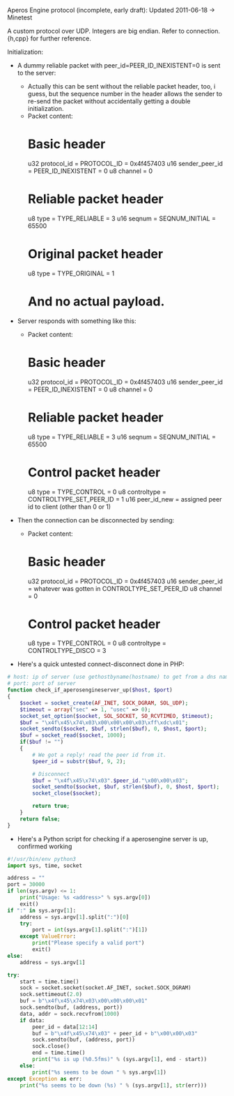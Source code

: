 Aperos Engine protocol (incomplete, early draft):
Updated 2011-06-18 -> Minetest

A custom protocol over UDP.
Integers are big endian.
Refer to connection.{h,cpp} for further reference.

Initialization:
- A dummy reliable packet with peer_id=PEER_ID_INEXISTENT=0 is sent to the server:
	- Actually this can be sent without the reliable packet header, too, i guess,
	  but the sequence number in the header allows the sender to re-send the
	  packet without accidentally getting a double initialization.
	- Packet content:
		# Basic header
		u32 protocol_id = PROTOCOL_ID = 0x4f457403
		u16 sender_peer_id = PEER_ID_INEXISTENT = 0
		u8 channel = 0
		# Reliable packet header
		u8 type = TYPE_RELIABLE = 3
		u16 seqnum = SEQNUM_INITIAL = 65500
		# Original packet header
		u8 type = TYPE_ORIGINAL = 1
		# And no actual payload.
- Server responds with something like this:
	- Packet content:
		# Basic header
		u32 protocol_id = PROTOCOL_ID = 0x4f457403
		u16 sender_peer_id = PEER_ID_INEXISTENT = 0
		u8 channel = 0
		# Reliable packet header
		u8 type = TYPE_RELIABLE = 3
		u16 seqnum = SEQNUM_INITIAL = 65500
		# Control packet header
		u8 type = TYPE_CONTROL = 0
		u8 controltype = CONTROLTYPE_SET_PEER_ID = 1
		u16 peer_id_new = assigned peer id to client (other than 0 or 1)
- Then the connection can be disconnected by sending:
	- Packet content:
		# Basic header
		u32 protocol_id = PROTOCOL_ID = 0x4f457403
		u16 sender_peer_id = whatever was gotten in CONTROLTYPE_SET_PEER_ID
		u8 channel = 0
		# Control packet header
		u8 type = TYPE_CONTROL = 0
		u8 controltype = CONTROLTYPE_DISCO = 3

- Here's a quick untested connect-disconnect done in PHP:

```php
# host: ip of server (use gethostbyname(hostname) to get from a dns name)
# port: port of server
function check_if_aperosengineserver_up($host, $port)
{
	$socket = socket_create(AF_INET, SOCK_DGRAM, SOL_UDP);
	$timeout = array("sec" => 1, "usec" => 0);
	socket_set_option($socket, SOL_SOCKET, SO_RCVTIMEO, $timeout);
	$buf = "\x4f\x45\x74\x03\x00\x00\x00\x03\xff\xdc\x01";
	socket_sendto($socket, $buf, strlen($buf), 0, $host, $port);
	$buf = socket_read($socket, 1000);
	if($buf != "")
	{
		# We got a reply! read the peer id from it.
		$peer_id = substr($buf, 9, 2);

		# Disconnect
		$buf = "\x4f\x45\x74\x03".$peer_id."\x00\x00\x03";
		socket_sendto($socket, $buf, strlen($buf), 0, $host, $port);
		socket_close($socket);

		return true;
	}
	return false;
}
```

- Here's a Python script for checking if a aperosengine server is up, confirmed working

```py
#!/usr/bin/env python3
import sys, time, socket

address = ""
port = 30000
if len(sys.argv) <= 1:
    print("Usage: %s <address>" % sys.argv[0])
    exit()
if ":" in sys.argv[1]:
    address = sys.argv[1].split(":")[0]
    try:
        port = int(sys.argv[1].split(":")[1])
    except ValueError:
        print("Please specify a valid port")
        exit()
else:
    address = sys.argv[1]

try:
    start = time.time()
    sock = socket.socket(socket.AF_INET, socket.SOCK_DGRAM)
    sock.settimeout(2.0)
    buf = b"\x4f\x45\x74\x03\x00\x00\x00\x01"
    sock.sendto(buf, (address, port))
    data, addr = sock.recvfrom(1000)
    if data:
        peer_id = data[12:14]
        buf = b"\x4f\x45\x74\x03" + peer_id + b"\x00\x00\x03"
        sock.sendto(buf, (address, port))
        sock.close()
        end = time.time()
        print("%s is up (%0.5fms)" % (sys.argv[1], end - start))
    else:
        print("%s seems to be down " % sys.argv[1])
except Exception as err:
    print("%s seems to be down (%s) " % (sys.argv[1], str(err)))
```
